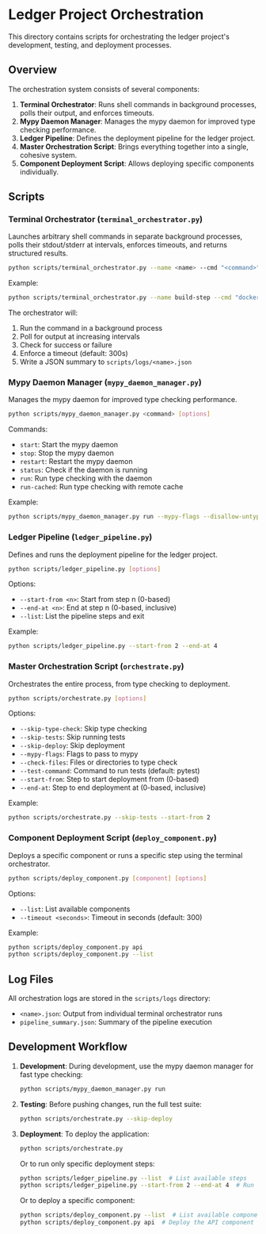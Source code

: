 # Ledger Project Orchestration

This directory contains scripts for orchestrating the ledger project's development, testing, and deployment processes.

## Overview

The orchestration system consists of several components:

1. **Terminal Orchestrator**: Runs shell commands in background processes, polls their output, and enforces timeouts.
2. **Mypy Daemon Manager**: Manages the mypy daemon for improved type checking performance.
3. **Ledger Pipeline**: Defines the deployment pipeline for the ledger project.
4. **Master Orchestration Script**: Brings everything together into a single, cohesive system.
5. **Component Deployment Script**: Allows deploying specific components individually.

## Scripts

### Terminal Orchestrator (`terminal_orchestrator.py`)

Launches arbitrary shell commands in separate background processes, polls their stdout/stderr at intervals, enforces timeouts, and returns structured results.

```bash
python scripts/terminal_orchestrator.py --name <name> --cmd "<command>"
```

Example:
```bash
python scripts/terminal_orchestrator.py --name build-step --cmd "docker build -t myapp:latest ."
```

The orchestrator will:
1. Run the command in a background process
2. Poll for output at increasing intervals
3. Check for success or failure
4. Enforce a timeout (default: 300s)
5. Write a JSON summary to `scripts/logs/<name>.json`

### Mypy Daemon Manager (`mypy_daemon_manager.py`)

Manages the mypy daemon for improved type checking performance.

```bash
python scripts/mypy_daemon_manager.py <command> [options]
```

Commands:
- `start`: Start the mypy daemon
- `stop`: Stop the mypy daemon
- `restart`: Restart the mypy daemon
- `status`: Check if the daemon is running
- `run`: Run type checking with the daemon
- `run-cached`: Run type checking with remote cache

Example:
```bash
python scripts/mypy_daemon_manager.py run --mypy-flags --disallow-untyped-defs --files src tests
```

### Ledger Pipeline (`ledger_pipeline.py`)

Defines and runs the deployment pipeline for the ledger project.

```bash
python scripts/ledger_pipeline.py [options]
```

Options:
- `--start-from <n>`: Start from step n (0-based)
- `--end-at <n>`: End at step n (0-based, inclusive)
- `--list`: List the pipeline steps and exit

Example:
```bash
python scripts/ledger_pipeline.py --start-from 2 --end-at 4
```

### Master Orchestration Script (`orchestrate.py`)

Orchestrates the entire process, from type checking to deployment.

```bash
python scripts/orchestrate.py [options]
```

Options:
- `--skip-type-check`: Skip type checking
- `--skip-tests`: Skip running tests
- `--skip-deploy`: Skip deployment
- `--mypy-flags`: Flags to pass to mypy
- `--check-files`: Files or directories to type check
- `--test-command`: Command to run tests (default: pytest)
- `--start-from`: Step to start deployment from (0-based)
- `--end-at`: Step to end deployment at (0-based, inclusive)

Example:
```bash
python scripts/orchestrate.py --skip-tests --start-from 2
```

### Component Deployment Script (`deploy_component.py`)

Deploys a specific component or runs a specific step using the terminal orchestrator.

```bash
python scripts/deploy_component.py [component] [options]
```

Options:
- `--list`: List available components
- `--timeout <seconds>`: Timeout in seconds (default: 300)

Example:
```bash
python scripts/deploy_component.py api
python scripts/deploy_component.py --list
```

## Log Files

All orchestration logs are stored in the `scripts/logs` directory:

- `<name>.json`: Output from individual terminal orchestrator runs
- `pipeline_summary.json`: Summary of the pipeline execution

## Development Workflow

1. **Development**: During development, use the mypy daemon manager for fast type checking:
   ```bash
   python scripts/mypy_daemon_manager.py run
   ```

2. **Testing**: Before pushing changes, run the full test suite:
   ```bash
   python scripts/orchestrate.py --skip-deploy
   ```

3. **Deployment**: To deploy the application:
   ```bash
   python scripts/orchestrate.py
   ```
   
   Or to run only specific deployment steps:
   ```bash
   python scripts/ledger_pipeline.py --list  # List available steps
   python scripts/ledger_pipeline.py --start-from 2 --end-at 4  # Run steps 2-4
   ```
   
   Or to deploy a specific component:
   ```bash
   python scripts/deploy_component.py --list  # List available components
   python scripts/deploy_component.py api  # Deploy the API component
   ``` 